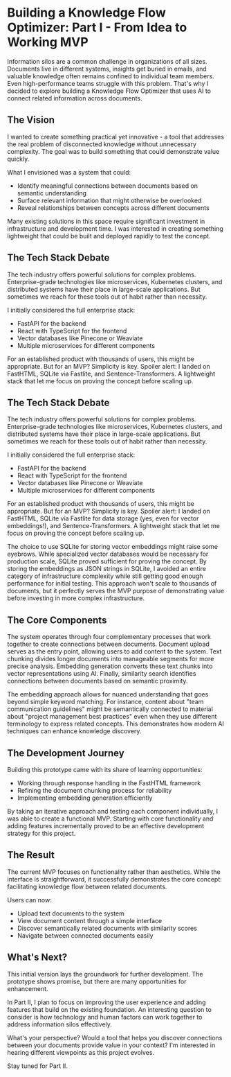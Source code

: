 # Building a Knowledge Flow Optimizer: Part I - From Idea to Working MVP

Information silos are a common challenge in organizations of all sizes. Documents live in different systems, insights get buried in emails, and valuable knowledge often remains confined to individual team members. Even high-performance teams struggle with this problem. That's why I decided to explore building a Knowledge Flow Optimizer that uses AI to connect related information across documents.

## The Vision

I wanted to create something practical yet innovative - a tool that addresses the real problem of disconnected knowledge without unnecessary complexity. The goal was to build something that could demonstrate value quickly.

What I envisioned was a system that could:
* Identify meaningful connections between documents based on semantic understanding
* Surface relevant information that might otherwise be overlooked
* Reveal relationships between concepts across different documents

Many existing solutions in this space require significant investment in infrastructure and development time. I was interested in creating something lightweight that could be built and deployed rapidly to test the concept.

## The Tech Stack Debate

The tech industry offers powerful solutions for complex problems. Enterprise-grade technologies like microservices, Kubernetes clusters, and distributed systems have their place in large-scale applications. But sometimes we reach for these tools out of habit rather than necessity.

I initially considered the full enterprise stack:
* FastAPI for the backend
* React with TypeScript for the frontend
* Vector databases like Pinecone or Weaviate
* Multiple microservices for different components

For an established product with thousands of users, this might be appropriate. But for an MVP? Simplicity is key. Spoiler alert: I landed on FastHTML, SQLite via Fastlite, and Sentence-Transformers. A lightweight stack that let me focus on proving the concept before scaling up.

## The Tech Stack Debate

The tech industry offers powerful solutions for complex problems. Enterprise-grade technologies like microservices, Kubernetes clusters, and distributed systems have their place in large-scale applications. But sometimes we reach for these tools out of habit rather than necessity.

I initially considered the full enterprise stack:
* FastAPI for the backend
* React with TypeScript for the frontend
* Vector databases like Pinecone or Weaviate
* Multiple microservices for different components

For an established product with thousands of users, this might be appropriate. But for an MVP? Simplicity is key. Spoiler alert: I landed on FastHTML, SQLite via Fastlite for data storage (yes, even for vector embeddings!), and Sentence-Transformers. A lightweight stack that let me focus on proving the concept before scaling up.

The choice to use SQLite for storing vector embeddings might raise some eyebrows. While specialized vector databases would be necessary for production scale, SQLite proved sufficient for proving the concept. By storing the embeddings as JSON strings in SQLite, I avoided an entire category of infrastructure complexity while still getting good enough performance for initial testing. This approach won't scale to thousands of documents, but it perfectly serves the MVP purpose of demonstrating value before investing in more complex infrastructure.

## The Core Components

The system operates through four complementary processes that work together to create connections between documents. Document upload serves as the entry point, allowing users to add content to the system. Text chunking divides longer documents into manageable segments for more precise analysis. Embedding generation converts these text chunks into vector representations using AI. Finally, similarity search identifies connections between documents based on semantic proximity.

The embedding approach allows for nuanced understanding that goes beyond simple keyword matching. For instance, content about "team communication guidelines" might be semantically connected to material about "project management best practices" even when they use different terminology to express related concepts. This demonstrates how modern AI techniques can enhance knowledge discovery.

## The Development Journey

Building this prototype came with its share of learning opportunities:
* Working through response handling in the FastHTML framework
* Refining the document chunking process for reliability
* Implementing embedding generation efficiently

By taking an iterative approach and testing each component individually, I was able to create a functional MVP. Starting with core functionality and adding features incrementally proved to be an effective development strategy for this project.

## The Result

The current MVP focuses on functionality rather than aesthetics. While the interface is straightforward, it successfully demonstrates the core concept: facilitating knowledge flow between related documents.

Users can now:
* Upload text documents to the system
* View document content through a simple interface
* Discover semantically related documents with similarity scores
* Navigate between connected documents easily

## What's Next?

This initial version lays the groundwork for further development. The prototype shows promise, but there are many opportunities for enhancement.

In Part II, I plan to focus on improving the user experience and adding features that build on the existing foundation. An interesting question to consider is how technology and human factors can work together to address information silos effectively.

What's your perspective? Would a tool that helps you discover connections between your documents provide value in your context? I'm interested in hearing different viewpoints as this project evolves.

Stay tuned for Part II.

